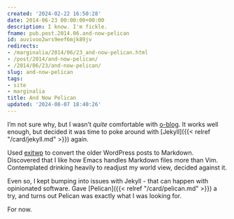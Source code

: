 ```yaml
---
created: '2024-02-22 16:50:28'
date: 2014-06-23 00:00:00+00:00
description: I know. I'm fickle.
fname: pub.post.2014.06.and-now-pelican
id: auvivoo2wrs9eef6mjk89jv
redirects:
- /marginalia/2014/06/23_and-now-pelican.html
- /post/2014/and-now-pelican/
- /2014/06/23/and-now-pelican/
slug: and-now-pelican
tags:
- site
- marginalia
title: And Now Pelican
updated: '2024-08-07 18:40:26'
---
```


I’m not sure why, but I wasn’t *quite* comfortable with [o-blog](https://github.com/renard/o-blog). It works well enough, but decided it was time to poke around with [Jekyll]({{< relref "/card/jekyll.md" >}}) again.

Used [exitwp](https://github.com/thomasf/exitwp) to convert the older WordPress posts to Markdown. Discovered that I like how Emacs handles Markdown files more than Vim. Contemplated drinking heavily to readjust my world view, decided against it.

Even so, I kept bumping into issues with Jekyll - that can happen with opinionated software. Gave [Pelican]({{< relref "/card/pelican.md" >}}) a try, and turns out Pelican was exactly what I was looking for.

For now.